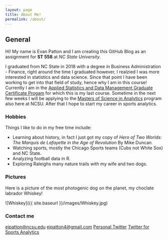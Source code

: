 ```yaml
---
layout: page
title: About Me!
permalink: /about/
---
```

## General

Hi! My name is Evan Patton and I am creating this GitHub Blog as an assignment for **ST 558** at *NC State University*.

I graduated from NC State in 2018 with a degree in Business Administration - Finance, right around the time I graduated however, I realzied I was more interested in statistics and data science. Since that point I have been working to get into that field of study, hence why I am in this course! 
Currently I am in the [Applied Statistics and Data Management Graduate Certificate Progam](https://online-distance.ncsu.edu/program/graduate-certificate-in-applied-statistics-and-data-management/) for which this is my last course. Sometime in the next few weeks I will be applying to the [Masters of Science in Analytics](https://analytics.ncsu.edu/) program also here at NCSU. After that I hope to start my career in sports analytics.

### Hobbies

Things I like to do in my free time include:  
* Learning about history, in fact I just got my copy of *Hero of Two Worlds: The Marquis de Lafayette in the Age of Revolution* By Mike Duncan.  
* Watching sports, mostly the Chicago Sports teams (Cubs not White Sox) and NC State.
* Analyzing football data in R.
* Exploring Raleighs many nature trails with my wife and two dogs.

### Pictures

Here is a picture of the most photogenic dog on the planet, my choclate labrador Whiskey!

![Whiskey]({{ site.baseurl }}/images/Whiskey.jpg)

### Contact me

[ejpatton@ncsu.edu](mailto:ejpatton@ncsu.edu)
[ejpatton4@gmail.com](mailto:ejpatton4@gmail.com)
[Personal Twitter](https://twitter.com/evanjpatton4)
[Twitter for Sports Analytics](https://twitter.com/beaR_alytics) 
